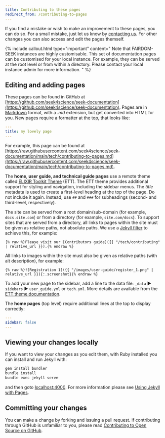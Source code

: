 ```yaml
---
title: Contributing to these pages
redirect_from: /contributing-to-pages
---
```



If you find a mistake or wish to make an improvement to these pages, you can do so. For a small mistake, just let us know by [contacting us](contacting-us). For other changes you can also access and edit the pages themself.

{% include callout.html type="important" content="
Note that FAIRDOM-SEEK instances are highly customisable.
This set of documentation pages can be customised for your local instance.
For example, they can be served at the root level or from within a directory.
Please contact your local instance admin for more information.
" %}

## Editing and adding pages

These pages can be found in GitHub at [https://github.com/seek4science/seek-documentation](https://github.com/seek4science/seek-documentation). Pages are in [Markdown](https://help.github.com/articles/markdown-basics/) format, with a _.md_ extension, but get converted into HTML for you.
New pages require a formatter at the top, that looks like:
```yaml
---
title: my lovely page
---
```

For example, this page can be found at [https://raw.githubusercontent.com/seek4science/seek-documentation/main/tech/contributing-to-pages.md](https://raw.githubusercontent.com/seek4science/seek-documentation/main/tech/contributing-to-pages.md).

The **home, user guide, and technical guide pages** use a remote theme called [ELIXIR Toolkit Theme](https://elixir-belgium.github.io/elixir-toolkit-theme/) (ETT). The ETT theme provides additional support for styling and navigation, including the sidebar menus. The _title_ metadata is used to create a first-level heading at the top of the page. Do not include it again. Instead, use `##` and `###` for subheadings (second- and third-level, respectively).

The site can be served from a root domain/sub-domain (for example, `docs.site.com`) or from a directory (for example, `site.com/docs`). To support sites that are served from a directory, all links to pages within the site must be given as relative paths, not absolute paths. We use a [Jekyll filter](https://jekyllrb.com/docs/liquid/filters/) to achieve this, for example:
```
{% raw %}Please visit our [Contributors guide]({{ "/tech/contributing" | relative_url }}).{% endraw %}
```

All links to images within the site must also be given as relative paths (with alt description), for example:
```
{% raw %}![Registration 1]({{ "/images/user-guide/register_1.png" | relative_url }}){:.screenshot}{% endraw %}
```

To add your new page to the sidebar, add a line to the data file:
`_data` &#9658; `sidebars` &#9658; `user_guide.yml` or `tech.yml`.
More details are available from the [ETT theme documentation](https://elixir-belgium.github.io/elixir-toolkit-theme/navigation_structures).

The **home pages** (top level) require additional lines at the top to display correctly:
```yaml
---
sidebar: false
---
```
## Viewing your changes locally

If you want to view your changes as you edit them, with Ruby installed you can install and run Jekyll with:

```sh
gem install bundler
bundle install
bundle exec jekyll serve
```
and then goto [localhost:4000](http://localhost:4000). For more information please see [Using Jekyll with Pages](https://help.github.com/articles/using-jekyll-with-pages/).

## Committing your changes

You can make a change by forking and issuing a pull request. If contributing through GitHub is unfamiliar to you, please read [Contributing to Open Source on GitHub](https://guides.github.com/activities/contributing-to-open-source/).
